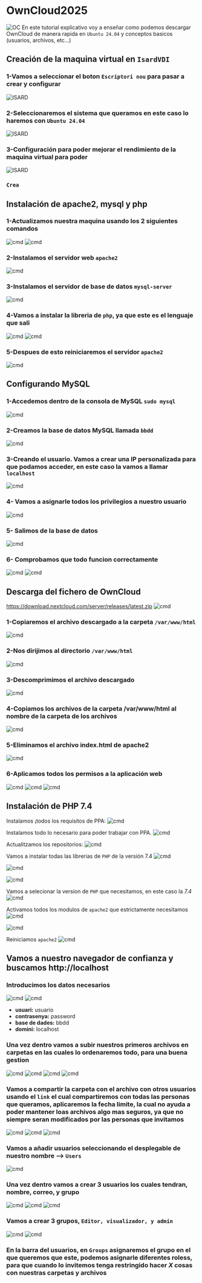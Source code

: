 # OwnCloud2025
![OC](OwnCloud.png)
En este tutorial explicativo voy a enseñar como podemos descargar OwnCloud de manera rapida en `Ubuntu 24.04` y conceptos basicos (usuarios, archivos, etc...)

## Creación de la maquina virtual en `IsardVDI`

### 1-Vamos a seleccionar el boton `Escriptori nou` para pasar a crear y configurar

![ISARD](01.png)

### 2-Seleccionaremos el sistema que queramos en este caso lo haremos con `Ubuntu 24.04`
![ISARD](02.png)

### 3-Configuración para poder mejorar el rendimiento de la maquina virtual para poder
![ISARD](03.png)

### `Crea`


## Instalación de apache2, mysql y php

### 1-Actualizamos nuestra maquina usando los 2 siguientes comandos
![cmd](1.png)
![cmd](2.png)

### 2-Instalamos el servidor web `apache2`
![cmd](3.png)

### 3-Instalamos el servidor de base de datos `mysql-server`
![cmd](4.png)

### 4-Vamos a instalar la libreria de `php`, ya que este es el lenguaje que sali
![cmd](5.png)
![cmd](6.png)

### 5-Despues de esto reiniciaremos el servidor `apache2`
![cmd](7.png)

## Configurando MySQL

### 1-Accedemos dentro de la consola de MySQL `sudo mysql` 
![cmd](8.png)

### 2-Creamos la base de datos MySQL llamada `bbdd`
![cmd](9.png)

### 3-Creando el usuario. Vamos a crear una IP personalizada para que podamos acceder, en este caso la vamos a llamar `localhost`
![cmd](10.png)

### 4- Vamos a asignarle todos los privilegios a nuestro usuario
![cmd](11.png)

### 5- Salimos de la base de datos
![cmd](12.png)

### 6- Comprobamos que todo funcion correctamente 
![cmd](13.png)
![cmd](14.png)

## Descarga del fichero de OwnCloud
https://download.nextcloud.com/server/releases/latest.zip
![cmd](15.png)

### 1-Copiaremos el archivo descargado a la carpeta `/var/www/html`
![cmd](16.png)

### 2-Nos dirijimos al directorio `/var/www/html`
![cmd](17.png)

### 3-Descomprimimos el archivo descargado
![cmd](18.png)

### 4-Copiamos los archivos de la carpeta /var/www/html al nombre de la carpeta de los archivos
![cmd](19.png)


### 5-Eliminamos el archivo index.html de apache2
![cmd](21.png)

### 6-Aplicamos todos los permisos a la aplicación web
![cmd](22.png)
![cmd](23.png)
![cmd](24.png)

## Instalación de PHP 7.4

Instalamos ¡todos los requisitos de PPA:
![cmd](27.png)

Instalamos todo lo necesario para poder trabajar con PPA.
![cmd](28.png)


Actualitzamos los repositorios:
![cmd](29.png)


Vamos a instalar todas las librerias de `PHP` de la versión 7.4
![cmd](30.png)

![cmd](31.png)

![cmd](32.png)

Vamos a selecionar la version de `PHP` que necesitamos, en este caso la *7.4*
![cmd](33.png)


Activamos todos los modulos de `apache2` que estrictamente necesitamos
![cmd](34.png)


![cmd](35.png)


Reiniciamos `apache2`
![cmd](36.png)



## Vamos a nuestro navegador de confianza y buscamos http://localhost

### Introducimos los datos necesarios
![cmd](37.png)
![cmd](39.png)

* **usuari:** usuario
* **contrasenya:** password
* **base de dades:** bbdd
* **domini:** localhost

### Una vez dentro vamos a subir nuestros primeros archivos en carpetas en las cuales lo ordenaremos todo, para una buena gestion

![cmd](40.png)
![cmd](41.png)
![cmd](42.png)
![cmd](43.png)

### Vamos a compartir la carpeta con el archivo con otros usuarios usando el `link` el cual compartiremos con todas las personas que queramos, aplicaremos la fecha limite, la cual no ayuda a poder mantener loas archivos algo mas seguros, ya que no siempre seran modificados por las personas que invitamos

![cmd](44.png)
![cmd](45.png)
![cmd](46.png)

### Vamos a añadir usuarios seleccionando el desplegable de nuestro nombre --> `Users`
![cmd](47.png)

### Una vez dentro vamos a crear 3 usuarios los cuales tendran, nombre, correo, y grupo
![cmd](48.png)
![cmd](49.png)
![cmd](50.png)

### Vamos a crear 3 grupos, `Editor, visualizador, y admin`

![cmd](51.png)
![cmd](52.png)

### En la barra del usuarios, en `Groups` asignaremos el grupo en el que queremos que este, podemos asignarle diferentes roless, para que cuando lo invitemos tenga restringido hacer *X* cosas con nuestras carpetas y archivos


